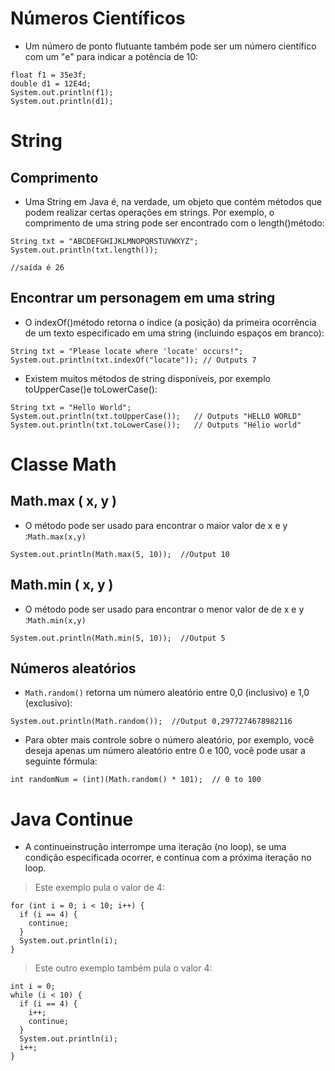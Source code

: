 # Números Científicos 

* Um número de ponto flutuante também pode ser um número científico com um "e" para indicar a potência de 10:

~~~
float f1 = 35e3f;
double d1 = 12E4d;
System.out.println(f1);
System.out.println(d1);
~~~
# String

## Comprimento

* Uma String em Java é, na verdade, um objeto que contém métodos que podem realizar certas operações em strings. Por exemplo, o comprimento de uma string pode ser encontrado com o length()método:

~~~
String txt = "ABCDEFGHIJKLMNOPQRSTUVWXYZ";
System.out.println(txt.length());

//saída é 26
~~~

## Encontrar um personagem em uma string

* O indexOf()método retorna o índice (a posição) da primeira ocorrência de um texto especificado em uma string (incluindo espaços em branco):

~~~
String txt = "Please locate where 'locate' occurs!";
System.out.println(txt.indexOf("locate")); // Outputs 7
~~~
* Existem muitos métodos de string disponíveis, por exemplo toUpperCase()e toLowerCase():
~~~
String txt = "Hello World";
System.out.println(txt.toUpperCase());   // Outputs "HELLO WORLD"
System.out.println(txt.toLowerCase());   // Outputs "Hélio world"
~~~

# Classe Math

## Math.max ( x, y )

* O método pode ser usado para encontrar o maior valor de x e y :`Math.max(x,y)`

~~~
System.out.println(Math.max(5, 10));  //Output 10
~~~

## Math.min ( x, y )

* O método pode ser usado para encontrar o menor valor de de x e y :`Math.min(x,y)`
~~~
System.out.println(Math.min(5, 10));  //Output 5
~~~

## Números aleatórios

* `Math.random()` retorna um número aleatório entre 0,0 (inclusivo) e 1,0 (exclusivo):

~~~
System.out.println(Math.random());  //Output 0,2977274678982116
~~~

* Para obter mais controle sobre o número aleatório, por exemplo, você deseja apenas um número aleatório entre 0 e 100, você pode usar a seguinte fórmula:

~~~
int randomNum = (int)(Math.random() * 101);  // 0 to 100
~~~
# Java Continue

* A continueinstrução interrompe uma iteração (no loop), se uma condição especificada ocorrer, e continua com a próxima iteração no loop.

>Este exemplo pula o valor de 4:

~~~
for (int i = 0; i < 10; i++) {
  if (i == 4) {
    continue;
  }
  System.out.println(i);
}
~~~

>Este outro exemplo também pula o valor 4:

~~~
int i = 0;
while (i < 10) {
  if (i == 4) {
    i++;
    continue;
  }
  System.out.println(i);
  i++;
}
~~~
